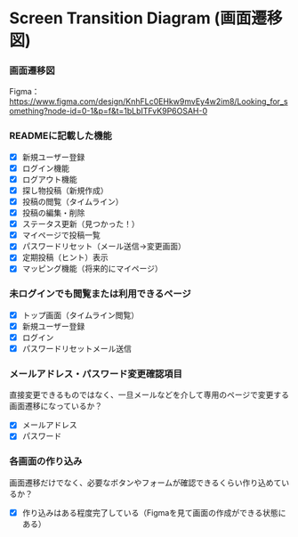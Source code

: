 # Screen Transition Diagram (画面遷移図)

### 画面遷移図
Figma：https://www.figma.com/design/KnhFLc0EHkw9mvEy4w2im8/Looking_for_something?node-id=0-1&p=f&t=1bLbITFvK9P6OSAH-0

### READMEに記載した機能
- [x] 新規ユーザー登録
- [x] ログイン機能
- [x] ログアウト機能
- [x] 探し物投稿（新規作成）
- [x] 投稿の閲覧（タイムライン）
- [x] 投稿の編集・削除
- [x] ステータス更新（見つかった！）
- [x] マイページで投稿一覧
- [x] パスワードリセット（メール送信→変更画面）
- [x] 定期投稿（ヒント）表示
- [x] マッピング機能（将来的にマイページ）

### 未ログインでも閲覧または利用できるページ
- [x] トップ画面（タイムライン閲覧）
- [x] 新規ユーザー登録
- [x] ログイン
- [x] パスワードリセットメール送信

### メールアドレス・パスワード変更確認項目
直接変更できるものではなく、一旦メールなどを介して専用のページで変更する画面遷移になっているか？
- [x] メールアドレス
- [x] パスワード

### 各画面の作り込み
画面遷移だけでなく、必要なボタンやフォームが確認できるくらい作り込めているか？
- [x] 作り込みはある程度完了している（Figmaを見て画面の作成ができる状態にある）